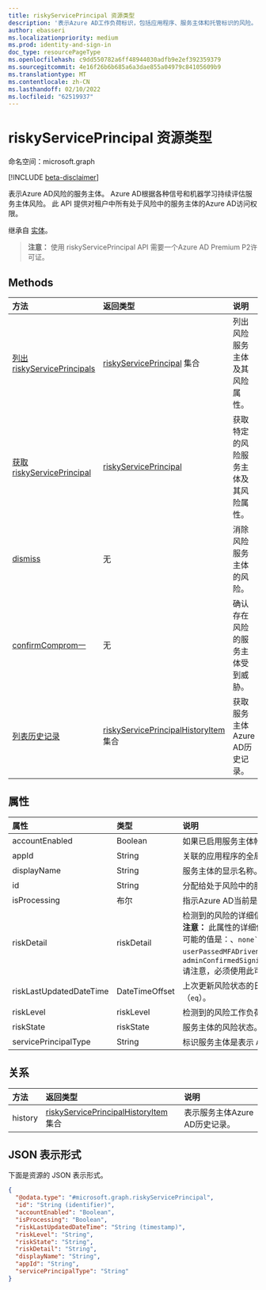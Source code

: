 ```yaml
---
title: riskyServicePrincipal 资源类型
description: '表示Azure AD工作负荷标识，包括应用程序、服务主体和托管标识的风险。 '
author: ebasseri
ms.localizationpriority: medium
ms.prod: identity-and-sign-in
doc_type: resourcePageType
ms.openlocfilehash: c9dd550782a6ff48944030adfb9e2ef392359379
ms.sourcegitcommit: 4e16f26b6b685a6a3dae855a04979c84105609b9
ms.translationtype: MT
ms.contentlocale: zh-CN
ms.lasthandoff: 02/10/2022
ms.locfileid: "62519937"
---
```

# <a name="riskyserviceprincipal-resource-type"></a>riskyServicePrincipal 资源类型

命名空间：microsoft.graph

[!INCLUDE [beta-disclaimer](../../includes/beta-disclaimer.md)]

表示Azure AD风险的服务主体。 Azure AD根据各种信号和机器学习持续评估服务主体风险。 此 API 提供对租户中所有处于风险中的服务主体的Azure AD访问权限。

继承自 [实体](../resources/entity.md)。

>**注意：** 使用 riskyServicePrincipal API 需要一个Azure AD Premium P2许可证。

## <a name="methods"></a>Methods
|方法|返回类型|说明|
|:---|:---|:---|
|[列出 riskyServicePrincipals](../api/identityprotectionroot-list-riskyserviceprincipals.md)|[riskyServicePrincipal](../resources/riskyserviceprincipal.md) 集合|列出风险服务主体及其风险属性。|
|[获取 riskyServicePrincipal](../api/riskyserviceprincipal-get.md)|[riskyServicePrincipal](../resources/riskyserviceprincipal.md)|获取特定的风险服务主体及其风险属性。|
|[dismiss](../api/riskyserviceprincipal-dismiss.md)|无|消除风险服务主体的风险。|
|[confirmComprom一](../api/riskyserviceprincipal-confirmcompromised.md)|无|确认存在风险的服务主体受到威胁。|
|[列表历史记录](../api/riskyserviceprincipal-list-history.md) | [riskyServicePrincipalHistoryItem](riskyserviceprincipalhistoryitem.md) 集合|获取服务主体Azure AD历史记录。|

## <a name="properties"></a>属性

|属性|类型|说明|
|:---|:---|:---|
|accountEnabled|Boolean|如果已启用服务主体帐户，则为 `true`；否则，为 `false`。|
|appId|String|关联的应用程序的全局唯一标识符 (**其 appId**) （如果有）。|
|displayName|String|服务主体的显示名称。|
|id|String|分配给处于风险中的服务主体的唯一标识符。 继承自 [实体](../resources/entity.md)。|
|isProcessing|布尔|指示Azure AD当前是否正在处理服务主体的风险状态。|
|riskDetail|riskDetail|检测到的风险的详细信息。 <br>**注意：** 此属性的详细信息仅适用于 Azure AD Premium P2 客户。 将返回 P1 客户 `hidden`。 <br/>可能的值是：、`none``adminGeneratedTemporaryPassword``userPerformedSecuredPasswordReset``userPerformedSecuredPasswordChange`、、`adminConfirmedSigninSafe`、`aiConfirmedSigninSafe`、、`userPassedMFADrivenByRiskBasedPolicy`、`adminDismissedAllRiskForUser`、 。 `adminConfirmedSigninCompromised``hidden``adminConfirmedUserCompromised``unknownFutureValue``adminConfirmedServicePrincipalCompromised``adminDismissedAllRiskForServicePrincipal` 请注意，必须使用此可`Prefer: include-unknown-enum-members`变化枚举 (请求) 获取以下[值：](/graph/best-practices-concept#handling-future-members-in-evolvable-enumerations)`adminConfirmedServicePrincipalCompromised`、 `adminDismissedAllRiskForServicePrincipal`。|
|riskLastUpdatedDateTime|DateTimeOffset|上次更新风险状态的日期与时间。 DateTimeOffset 表示使用 ISO 8601 格式的日期和时间信息，并且始终处于 UTC 时间。 例如，2021 年 1 月 1 日午夜 UTC 为 `2021-01-01T00:00:00Z`。 支持 `$filter`（`eq`）。|
|riskLevel|riskLevel|检测到的风险工作负荷标识的级别。 可能的值包括 `low`、`medium`、`high`、`hidden`、`none`、`unknownFutureValue`。 支持 `$filter`（`eq`）。|
|riskState|riskState|服务主体的风险状态。 可取值包括：`none`、`confirmedSafe`、`remediated`、`dismissed`、`atRisk`、`confirmedCompromised`、`unknownFutureValue`。|
|servicePrincipalType|String|标识服务主体是表示 `Application`、、 `ManagedIdentity`或旧版应用程序 () `socialIdp` 。 这由内部Azure AD并继承自 [servicePrincipal](../resources/servicePrincipal.md)。 |

## <a name="relationships"></a>关系

|方法|返回类型|说明|
|:---|:---|:---|
|history|[riskyServicePrincipalHistoryItem](riskyserviceprincipalhistoryitem.md) 集合|表示服务主体Azure AD历史记录。|

## <a name="json-representation"></a>JSON 表示形式
下面是资源的 JSON 表示形式。
<!-- {
  "blockType": "resource",
  "keyProperty": "id",
  "@odata.type": "microsoft.graph.riskyServicePrincipal",
  "baseType": "microsoft.graph.entity",
  "openType": false
}
-->
``` json
{
  "@odata.type": "#microsoft.graph.riskyServicePrincipal",
  "id": "String (identifier)",
  "accountEnabled": "Boolean",
  "isProcessing": "Boolean",
  "riskLastUpdatedDateTime": "String (timestamp)",
  "riskLevel": "String",
  "riskState": "String",
  "riskDetail": "String",
  "displayName": "String",
  "appId": "String",
  "servicePrincipalType": "String"
}
```


